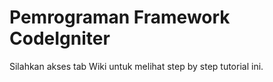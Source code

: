 # Pemrograman Framework CodeIgniter
Silahkan akses tab Wiki untuk melihat step by step tutorial ini.

